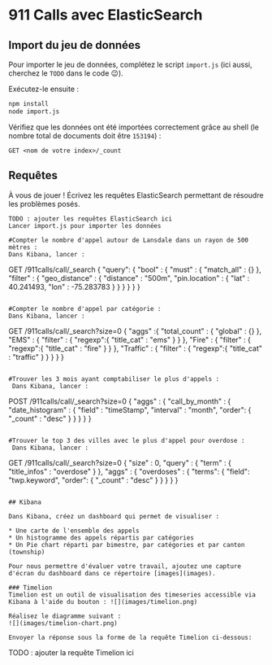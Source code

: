 # 911 Calls avec ElasticSearch

## Import du jeu de données

Pour importer le jeu de données, complétez le script `import.js` (ici aussi, cherchez le `TODO` dans le code :wink:).

Exécutez-le ensuite :

```bash
npm install
node import.js
```

Vérifiez que les données ont été importées correctement grâce au shell (le nombre total de documents doit être `153194`) :

```
GET <nom de votre index>/_count
```

## Requêtes

À vous de jouer ! Écrivez les requêtes ElasticSearch permettant de résoudre les problèmes posés.

```
TODO : ajouter les requêtes ElasticSearch ici
Lancer import.js pour importer les données

#Compter le nombre d'appel autour de Lansdale dans un rayon de 500 mètres :
Dans Kibana, lancer :
```
GET /911calls/call/_search
{
    "query": {
        "bool" : {
            "must" : {
                "match_all" : {}
            },
            "filter" : {
                "geo_distance" : {
                    "distance" : "500m",
                    "pin.location" : {
                        "lat" : 40.241493,
                        "lon" : -75.283783
                    }
                }
            }
        }
    }
}
 ```

 #Compter le nombre d'appel par catégorie :
 Dans Kibana, lancer :
```
 GET /911calls/call/_search?size=0
{
  "aggs" :{
    "total_count" : {
      "global" : {}
    },
    "EMS" : {
      "filter" : {
        "regexp":{
            "title_cat" : "ems"
        }
      } 
    },
    "Fire" : {
      "filter" : {
        "regexp":{
            "title_cat" : "fire"
        }
      } 
    },
    "Traffic" : {
    "filter" : {
       "regexp":{
           "title_cat" : "traffic"
        }
      } 
    }
  }
}
```

#Trouver les 3 mois ayant comptabiliser le plus d'appels :
 Dans Kibana, lancer :
```
POST /911calls/call/_search?size=0
{
    "aggs" : {
        "call_by_month" : {
            "date_histogram" : {
                "field" : "timeStamp",
                "interval" : "month",
                 "order": {
                    "_count" : "desc" 
                  }
            }
        }
    }
}
```

#Trouver le top 3 des villes avec le plus d'appel pour overdose :
 Dans Kibana, lancer :
```
GET /911calls/call/_search?size=0
{
    "size" : 0,
    "query" : {
      "term" : { "title_infos" : "overdose" } 
    },
    "aggs" : {
        "overdoses" : {
            "terms": {
                "field": "twp.keyword",
                "order": {
                    "_count" : "desc" 
                }
            }
        }
    }
}
```

## Kibana

Dans Kibana, créez un dashboard qui permet de visualiser :

* Une carte de l'ensemble des appels
* Un histogramme des appels répartis par catégories
* Un Pie chart réparti par bimestre, par catégories et par canton (township)

Pour nous permettre d'évaluer votre travail, ajoutez une capture d'écran du dashboard dans ce répertoire [images](images).

### Timelion
Timelion est un outil de visualisation des timeseries accessible via Kibana à l'aide du bouton : ![](images/timelion.png)

Réalisez le diagramme suivant :
![](images/timelion-chart.png)

Envoyer la réponse sous la forme de la requête Timelion ci-dessous:  

```
TODO : ajouter la requête Timelion ici
```
